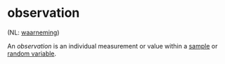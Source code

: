 # observation

(NL: [waarneming](../nl/waarneming.md))

An *observation* is an individual measurement or value within a [sample](sample.md) or [random variable](variable-random.md).
